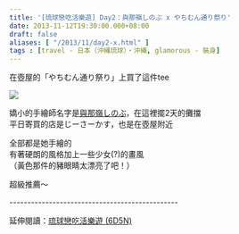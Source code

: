 ```yaml
---
title: '[琉球戀吃活樂遊] Day2：與那嶺しのぶ x やちむん通り祭り'
date: 2013-11-12T19:30:00.000+08:00
draft: false
aliases: [ "/2013/11/day2-x.html" ]
tags : [travel - 日本（沖縄琉球）・沖縄, glamorous - 裝身]
---
```


在壺屋的「やちむん通り祭り」上買了這件tee  

![](images/okinawa2e.jpg)

嬌小的手繪師名字是[與那嶺しのぶ](https://twitter.com/yonamineshinob)，在這裡擺2天的攤擋  
平日寄買的店是じーさーかす，也是在壺屋附近  
  
全部都是她手繪的  
有著硬朗的風格加上一些少女(?)的畫風  
（黃色那件的豬眼睛太漂亮了吧！）  
  
超級推薦～  
  
\-----------------------------------------------  
  
延伸閱讀：[琉球戀吃活樂遊 (6D5N)](https://hidie.net/okinawa6d5n/)
